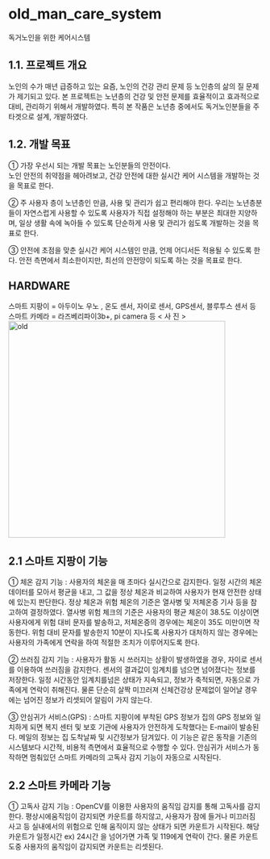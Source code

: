 # old_man_care_system
독거노인을 위한 케어시스템

## 1.1. 프로젝트 개요

 노인의 수가 매년 급증하고 있는 요즘, 노인의 건강 관리 문제 등 노인층의 삶의 질 문제가 제기되고 있다. 
 본 프로젝트는 노년층의 건강 및 안전 문제를 효율적이고 효과적으로 대비, 관리하기 위해서 개발하였다. 
 특히 본 작품은 노년층 중에서도 독거노인분들을 주 타겟으로 설계, 개발하였다.
 
## 1.2. 개발 목표

① 가장 우선시 되는 개발 목표는 노인분들의 안전이다.  
노인 안전의 취약점을 헤아려보고, 건강 안전에 대한 실시간 케어 시스템을 개발하는 것을 목표로 한다. 

② 주 사용자 층이 노년층인 만큼, 사용 및 관리가 쉽고 편리해야 한다. 
우리는 노년층분들이 자연스럽게 사용할 수 있도록 사용자가 직접 설정해야 하는 부분은 최대한 지양하며, 
일상 생활 속에 녹아들 수 있도록 단순하게 사용 및 관리가 쉽도록 개발하는 것을 목표로 한다. 

③ 안전에 초점을 맞춘 실시간 케어 시스템인 만큼, 언제 어디서든 적용될 수 있도록 한다.
안전 측면에서 최소한이지만, 최선의 안전망이 되도록 하는 것을 목표로 한다.

## HARDWARE

스마트 지팡이 = 아두이노 우노 , 온도 센서, 자이로 센서, GPS센서, 블루투스 센서 등
스마트 카메라 = 라즈베리파이3b+, pi camera 등
< 사 진 >
<img width="430" alt="old" src="https://user-images.githubusercontent.com/46870741/66946143-488f9300-f08b-11e9-9423-77576bbd6339.png">


## 2.1 스마트 지팡이 기능

① 체온 감지 기능 : 사용자의 체온을 매 초마다 실시간으로 감지한다. 일정 시간의 체온 데이터를 모아서 평균을 내고, 
그 값을 정상 체온과 비교하여 사용자가 현재 안전한 상태에 있는지 판단한다. 
정상 체온과 위험 체온의 기준은 열사병 및 저체온증 기사 등을 참고하여 결정하였다. 
열사병 위험 체크의 기준은 사용자의 평균 체온이 38.5도 이상이면 사용자에게 위험 대비 문자를 발송하고, 저체온증의 경우에는 체온이 35도 미만이면 작동한다. 
위험 대비 문자를 발송한지 10분이 지나도록 사용자가 대처하지 않는 경우에는 사용자의 가족에게 연락을 하여 적절한 조치가 이루어지도록 한다. 

② 쓰러짐 감지 기능 : 사용자가 활동 시 쓰러지는 상황이 발생하였을 경우, 자이로 센서를 이용하여 쓰러짐을 감지한다. 
센서의 결과값이 임계치를 넘으면 넘어졌다는 정보를 저장한다. 
일정 시간동안 임계치를넘은 상태가 지속되고, 정보가 축적되면, 자동으로 가족에게 연락이 취해진다. 
물론 단순히 살짝 미끄러져 신체건강상 문제없이 일어날 경우에는 넘어진 정보가 리셋되어 알림이 가지 않는다. 

③ 안심귀가 서비스(GPS) : 스마트 지팡이에 부착된 GPS 정보가 집의 GPS 정보와 일치하게 되면 복지 센터 및 보호 기관에 
사용자가 안전하게 도착했다는 E-mail이 발송된다. 
메일의 정보는 집 도착날짜 및 시간정보가 담겨있다. 
이 기능은 같은 동작을 기존의 시스템보다 시간적, 비용적 측면에서 효율적으로 수행할 수 있다. 
안심귀가 서비스가 동작하면 멈춰있던 스마트 카메라의 고독사 감지 기능이 자동으로 시작된다. 

## 2.2 스마트 카메라 기능

① 고독사 감지 기능 : OpenCV를 이용한 사용자의 움직임 감지를 통해 고독사를 감지한다. 
평상시에움직임이 감지되면 카운트를 하지않고, 사용자가 잠에 들거나 미끄러짐 사고 등 실내에서의 위험으로 인해 움직이지 않는 상태가 되면 카운트가 시작된다. 해당 카운트가 일정시간 ex) 24시간 을 넘어가면 가족 및 119에게 연락이 간다. 
물론 카운트 도중 사용자의 움직임이 감지되면 카운트는 리셋된다.
